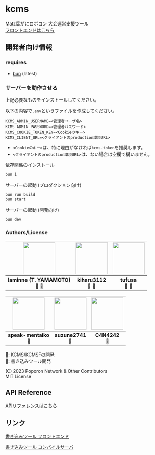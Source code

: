# kcms

Matz葉がにロボコン 大会運営支援ツール  
[フロントエンドはこちら](https://github.com/poporonnet/kcmsf)

## 開発者向け情報

### requires

- [bun](https://bun.sh/) (latest)

### サーバーを動作させる

上記必要なものをインストールしてください。

以下の内容で`.env`というファイルを作成してください。

```properties
KCMS_ADMIN_USERNAME=<管理者ユーザ名>
KCMS_ADMIN_PASSWORD=<管理者パスワード>
KCMS_COOKIE_TOKEN_KEY=<Cookieのキー>
KCMS_CLIENT_URL=<クライアントのproduction環境URL>
```

- `<Cookieのキー>`は、特に理由がなければ`kcms-token`を推奨します。
- `<クライアントのproduction環境URL>`は、ない場合は空欄で構いません。

依存関係のインストール

```bash
bun i
```

サーバーの起動 (プロダクション向け)

```bash
bun run build
bun start
```

サーバーの起動 (開発向け)

```bash
bun dev
```

### Authors/License

| <img src="https://github.com/laminne.png" width="100px"> | <img src="https://github.com/kiharu3112.png" width="100px"> | <img src="https://github.com/tufusa.png" width="100px"> |
| :------------------------------------------------------: | :---------------------------------------------------------: | :-----------------------------------------------------: |
|            **laminne (T. YAMAMOTO)**<br>🔧 🦀            |                   **kiharu3112**<br>🔧 🦀                   |                   **tufusa**<br>🔧 🦀                   |

| <img src="https://github.com/speak-mentaiko.png" width="100px"> | <img src="https://github.com/suzune2741.png" width="100px"> | <img src="https://github.com/C4N4242.png" width="100px"> |
| :-------------------------------------------------------------: | :---------------------------------------------------------: | :------------------------------------------------------: |
|                    **speak-mentaiko**<br>🔧                     |                    **suzune2741**<br>🔧                     |                    **C4N4242**<br>🔧                     |

🔧: KCMS/KCMSFの開発  
🦀: 書き込みツール開発

(C) 2023 Poporon Network & Other Contributors  
MIT License

## API Reference

[APIリファレンスはこちら](/docs/api.md)

## リンク

[書き込みツール フロントエンド](https://github.com/poporonnet/kanicon-writer-front)

[書き込みツール コンパイルサーバ](https://github.com/poporonnet/kanicc)

